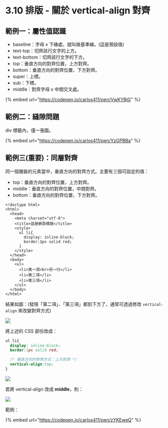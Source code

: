 # 3.10 排版 - 關於 vertical-align 對齊

## 範例一：屬性值認識

* baseline：字母 x 下緣處，就叫做基準線。(這是預設值)
* text-top：切齊該行文字的上方。
* text-bottom：切齊該行文字的下方。
* top：垂直方向的對齊位置，上方對齊。
* bottom：垂直方向的對齊位置，下方對齊。
* super：上標。
* sub：下標。
* middle：對齊字母 x 中間交叉處。



{% embed url="https://codepen.io/carlos411/pen/VwKYBjG" %}







## 範例二：縫隙問題

div 標籤內，僅一張圖。

{% embed url="https://codepen.io/carlos411/pen/YzGPBBa" %}





## 範例三(重要)：同層對齊

同一個層級的元素當中，垂直方向的對齊方式。主要有三個可設定的值：

* top：垂直方向的對齊位置，上方對齊。
* middle：垂直方向的對齊位置，中間對齊。
* bottom：垂直方向的對齊位置，下方對齊。



```markup
<!doctype html>
<html>
  <head>
    <meta charset="utf-8">
    <title>這是網頁標題</title>
    <style>
      ul li{
        display: inline-block;
        border:1px solid red;
      }
    </style>
  </head>
  <body>
    <ul>
      <li>第一項<br>另一行</li>
      <li>第二項</li>
      <li>第三項</li>
    </ul>
  </body>
</html>
```

結果如圖：(發現「第二項」、「第三項」都到下方了，通常可透過修改 `vertical-align` 來改變對齊方式)

![](../.gitbook/assets/垂直方向對齊\_default.png)

將上述的 CSS 部份改成：

```css
ul li{
  display: inline-block;
  border:1px solid red;

  /* 垂直方向的對齊方式：上方對齊 */
  vertical-align:top;
}
```

![](../.gitbook/assets/垂直對齊方向\_top.png)

若將 vertical-align 改成 **middle**，則：

![](../.gitbook/assets/垂直對齊方向\_middle.png)



範例：

{% embed url="https://codepen.io/carlos411/pen/zYKEweQ" %}

